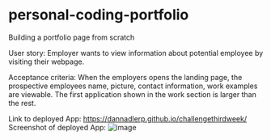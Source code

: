 # personal-coding-portfolio
Building a portfolio page from scratch

User story:
Employer wants to view information about potential employee by visiting their webpage.

Acceptance criteria:
When the employers opens the landing page, the prospective employees name, picture, contact information, work examples are viewable. The first application shown in the work section is larger than the rest.


Link to deployed App: https://dannadlerp.github.io/challengethirdweek/
Screenshot of deployed App: ![image](https://github.com/dannadlerp/Personal-Coding-Portfolio/assets/142226474/b80d02f8-7052-46d8-9972-b5966c89cc11)

